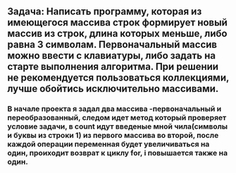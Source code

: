 ## Задача: Написать программу, которая из имеющегося массива строк формирует новый массив из строк, длина которых меньше, либо равна 3 символам. Первоначальный массив можно ввести с клавиатуры, либо задать на старте выполнения алгоритма. При решении не рекомендуется пользоваться коллекциями, лучше обойтись исключительно массивами.

### В начале проекта я задал два массива -первоначальный и переобразованный, следом идет метод который проверяет условие задачи, в count идут введеные мной чила(символы и буквы из строки 1) из первого массива во второй, после каждой операции переменная будет увеличиваться на один, проиходит возврат к циклу for, i повышается также на один. 